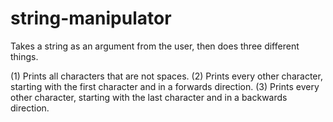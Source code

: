 # string-manipulator
Takes a string as an argument from the user, then does three different things. 

(1) Prints all characters that are not spaces. 
(2) Prints every other character, starting with the first character and in a forwards direction. 
(3) Prints every other character, starting with the last character and in a backwards direction. 
